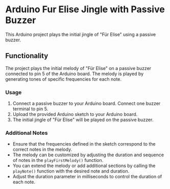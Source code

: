 # Arduino Fur Elise Jingle with Passive Buzzer

This Arduino project plays the initial jingle of "Für Elise" using a passive buzzer.

## Functionality

The project plays the initial melody of "Für Elise" on a passive buzzer connected to pin 5 of the Arduino board. The melody is played by generating tones of specific frequencies for each note.

### Usage

1. Connect a passive buzzer to your Arduino board. Connect one buzzer terminal to pin 5.
2. Upload the provided Arduino sketch to your Arduino board.
3. The initial jingle of "Für Elise" will be played on the passive buzzer.

### Additional Notes

- Ensure that the frequencies defined in the sketch correspond to the correct notes in the melody.
- The melody can be customized by adjusting the duration and sequence of notes in the `playFirstMelody()` function.
- You can extend the melody or add additional sections by calling the `playNote()` function with the desired note and duration.
- Adjust the duration parameter in milliseconds to control the duration of each note.
